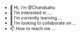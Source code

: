 - 👋 Hi, I’m @Chandsahu
- 👀 I’m interested in ...
- 🌱 I’m currently learning ...
- 💞️ I’m looking to collaborate on ...
- 📫 How to reach me ...

<!---
Chandsahu/Chandsahu is a ✨ special ✨ repository because its `README.md` (this file) appears on your GitHub profile.
You can click the Preview link to take a look at your changes.
--->
